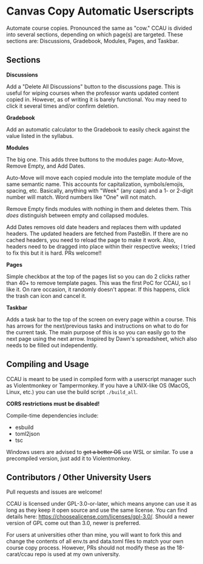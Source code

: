 # Canvas Copy Automatic Userscripts

Automate course copies. Pronounced the same as "cow." CCAU is divided
into several sections, depending on which page(s) are targeted. These
sections are: Discussions, Gradebook, Modules, Pages, and Taskbar.

## Sections

**Discussions**

Add a "Delete All Discussions" button to the discussions page. This
is useful for wiping courses when the professor wants updated content
copied in. However, as of writing it is barely functional. You may
need to click it several times and/or confirm deletion.

**Gradebook**

Add an automatic calculator to the Gradebook to easily check against
the value listed in the syllabus.

**Modules**

The big one. This adds three buttons to the modules page: Auto-Move,
Remove Empty, and Add Dates.

Auto-Move will move each copied module
into the template module of the same semantic name. This accounts for
capitalization, symbols/emojis, spacing, etc. Basically, anything
with "Week" (any caps) and a 1- or 2-digit number will match. Word
numbers like "One" will not match.

Remove Empty finds modules with nothing in them and deletes them.
This *does* distinguish between empty and collapsed modules.

Add Dates removes old date headers and replaces them with updated
headers. The updated headers are fetched from PasteBin. If there
are no cached headers, you need to reload the page to make it work.
Also, headers need to be dragged into place within their respective
weeks; I tried to fix this but it is hard. PRs welcome!!

**Pages**

Simple checkbox at the top of the pages list so you can do 2 clicks
rather than 40+ to remove template pages. This was the first PoC for
CCAU, so I like it. On rare occasion, it randomly doesn't appear. If
this happens, click the trash can icon and cancel it.

**Taskbar**

Adds a task bar to the top of the screen on every page within a
course. This has arrows for the next/previous tasks and instructions
on what to do for the current task. The main purpose of this is so
you can easily go to the next page using the next arrow. Inspired by
Dawn's spreadsheet, which also needs to be filled out independently.

## Compiling and Usage

CCAU is meant to be used in compiled form with a userscript manager
such as Violentmonkey or Tampermonkey. If you have a UNIX-like OS
(MacOS, Linux, etc.) you can use the build script `./build_all`.

**CORS restrictions must be disabled!**

Compile-time dependencies include:
- esbuild
- toml2json
- tsc

Windows users are advised to ~~get a better OS~~ use WSL or similar.
To use a precompiled version, just add it to Violentmonkey.

## Contributors / Other University Users

Pull requests and issues are welcome!

CCAU is licensed under GPL-3.0-or-later, which means anyone can use
it as long as they keep it open source and use the same license. You
can find details here: https://choosealicense.com/licenses/gpl-3.0/.
Should a newer version of GPL come out than 3.0, newer is preferred.

For users at universities other than mine, you will want to fork this
and change the contents of all env.ts and data.toml files to match
your own course copy process. However, PRs should not modify these as
the 18-carat/ccau repo is used at my own university.
